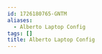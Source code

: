 ```yaml
---
id: 1726180765-GNTM
aliases:
  - Alberto Laptop Config
tags: []
title: Alberto Laptop Config
---
```

